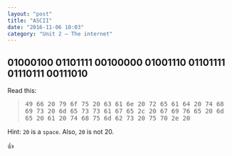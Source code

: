 ```yaml
---
layout: "post"
title: "ASCII"
date: "2016-11-06 10:03"
category: "Unit 2 – The internet"
---
```


## 01000100 01101111 00100000 01001110 01101111 01110111 00111010

Read this:

> <kbd>49 66 20 79 6f 75 20 63 61 6e 20 72 65 61 64 20 74 68 69 73 20 6d 65 73 73 61 67 65 2c 20 67 69 76 65 20 6d 65 20 61 20 74 68 75 6d 62 73 20 75 70 2e 20
</kbd>

Hint: `20` is a `space`. Also, `20` is not 20.

👍
